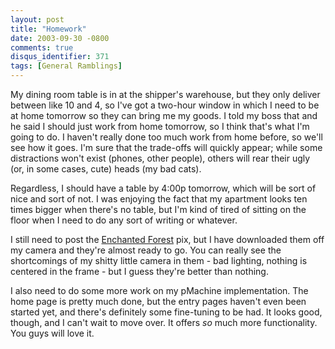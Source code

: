 ```yaml
---
layout: post
title: "Homework"
date: 2003-09-30 -0800
comments: true
disqus_identifier: 371
tags: [General Ramblings]
---
```

My dining room table is in at the shipper's warehouse, but they only
deliver between like 10 and 4, so I've got a two-hour window in which I
need to be at home tomorrow so they can bring me my goods. I told my
boss that and he said I should just work from home tomorrow, so I think
that's what I'm going to do. I haven't really done too much work from
home before, so we'll see how it goes. I'm sure that the trade-offs will
quickly appear; while some distractions won't exist (phones, other
people), others will rear their ugly (or, in some cases, cute) heads (my
bad cats).
 
 Regardless, I should have a table by 4:00p tomorrow, which will be sort
of nice and sort of not. I was enjoying the fact that my apartment looks
ten times bigger when there's no table, but I'm kind of tired of sitting
on the floor when I need to do any sort of writing or whatever.
 
 I still need to post the [Enchanted
Forest](http://www.enchantedforest.com) pix, but I have downloaded them
off my camera and they're almost ready to go. You can really see the
shortcomings of my shitty little camera in them - bad lighting, nothing
is centered in the frame - but I guess they're better than nothing.
 
 I also need to do some more work on my pMachine implementation. The
home page is pretty much done, but the entry pages haven't even been
started yet, and there's definitely some fine-tuning to be had. It looks
good, though, and I can't wait to move over. It offers *so* much more
functionality. You guys will love it.
